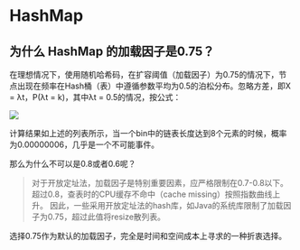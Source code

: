 # HashMap



## 为什么 HashMap 的加载因子是0.75？

在理想情况下，使用随机哈希码，在扩容阈值（加载因子）为0.75的情况下，节点出现在频率在Hash桶（表）中遵循参数平均为0.5的泊松分布。忽略方差，即X = λt，P(λt = k)，其中λt = 0.5的情况，按公式：

![](https://cdn.jansora.com/files/uPic/2022/06/12/Ojh3Hx.jpg)

计算结果如上述的列表所示，当一个bin中的链表长度达到8个元素的时候，概率为0.00000006，几乎是一个不可能事件。

那么为什么不可以是0.8或者0.6呢？


> 对于开放定址法，加载因子是特别重要因素，应严格限制在0.7-0.8以下。超过0.8，查表时的CPU缓存不命中（cache missing）按照指数曲线上升。
> 因此，一些采用开放定址法的hash库，如Java的系统库限制了加载因子为0.75，超过此值将resize散列表。
>
选择0.75作为默认的加载因子，完全是时间和空间成本上寻求的一种折衷选择。




